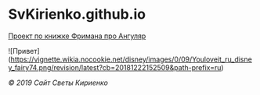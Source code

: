 
# SvKirienko.github.io

[Проект по книжке Фримана про Ангуляр](https://svkirienko.github.io/Freeman_A/ "Пытаюсь сделать по книге")

![Привет] (https://vignette.wikia.nocookie.net/disney/images/0/09/Youloveit_ru_disney_fairy74.png/revision/latest?cb=20181222152509&path-prefix=ru)


*© 2019 Сайт Светы Кириенко*
